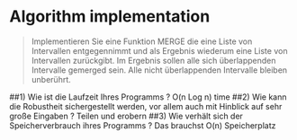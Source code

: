 # Algorithm implementation

>Implementieren Sie eine Funktion MERGE die eine Liste von Intervallen entgegennimmt und als Ergebnis wiederum eine Liste von Intervallen zurückgibt. Im Ergebnis sollen alle sich überlappenden Intervalle gemerged sein. Alle nicht überlappenden Intervalle bleiben unberührt.

##1) Wie ist die Laufzeit Ihres Programms ?  O(n Log n) time
##2) Wie kann die Robustheit sichergestellt werden, vor allem auch mit Hinblick auf sehr große Eingaben ? Teilen und erobern
##3) Wie verhält sich der Speicherverbrauch ihres Programms ? Das brauchst O(n) Speicherplatz
